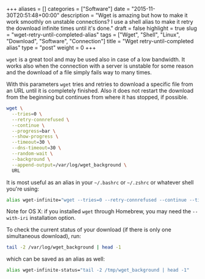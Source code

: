 +++
aliases      = []
categories   = ["Software"]
date         = "2015-11-30T20:51:48+00:00"
description  = "Wget is amazing but how to make it work smoothly on unstable connections? I use a shell alias to make it retry the download infinite times until it's done."
draft        = false
highlight    = true
slug         = "wget-retry-until-completed-alias"
tags         = ["Wget", "Shell", "Linux", "Download", "Software", "Connection"]
title        = "Wget retry-until-completed alias"
type         = "post"
weight       = 0
+++


`wget` is a great tool and may be used also in case of a low bandwidth. It works
also when the connection with a server is unstable for some reason and the
download of a file simply fails way to many times.

With this parameters `wget` tries and retries to download a specific file from
an URL until it is completely finished. Also it does not restart the download
from the beginning but continues from where it has stopped, if possible.

```bash
wget \
  --tries=0 \
  --retry-connrefused \
  --continue \
  --progress=bar \
  --show-progress \
  --timeout=30 \
  --dns-timeout=30 \
  --random-wait \
  --background \
  --append-output=/var/log/wget_background \
  URL
```

It is most useful as an alias in your `~/.bashrc` or `~/.zshrc` or whatever
shell you're using:

```bash
alias wget-infinite="wget --tries=0 --retry-connrefused --continue --timeout=30 --random-wait --background --append-output=/tmp/wget_background"
```

Note for OS X: if you installed `wget` through Homebrew, you may need the
`--with-iri` installation option.

To check the current status of your download (if there is only one simultaneous
download), run:

```bash
tail -2 /var/log/wget_background | head -1
```

which can be saved as an alias as well:

```bash
alias wget-infinite-status="tail -2 /tmp/wget_background | head -1"
```

